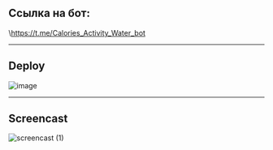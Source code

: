 ## **Ссылка на бот:**

\https://t.me/Calories_Activity_Water_bot 

***

## **Deploy**


![image](https://github.com/user-attachments/assets/197d2c80-c36d-44be-9092-992872e98bb7)

***

## **Screencast**

![screencast (1)](https://github.com/user-attachments/assets/f6d42feb-1f0b-4c96-9998-1df611f2be7c)

